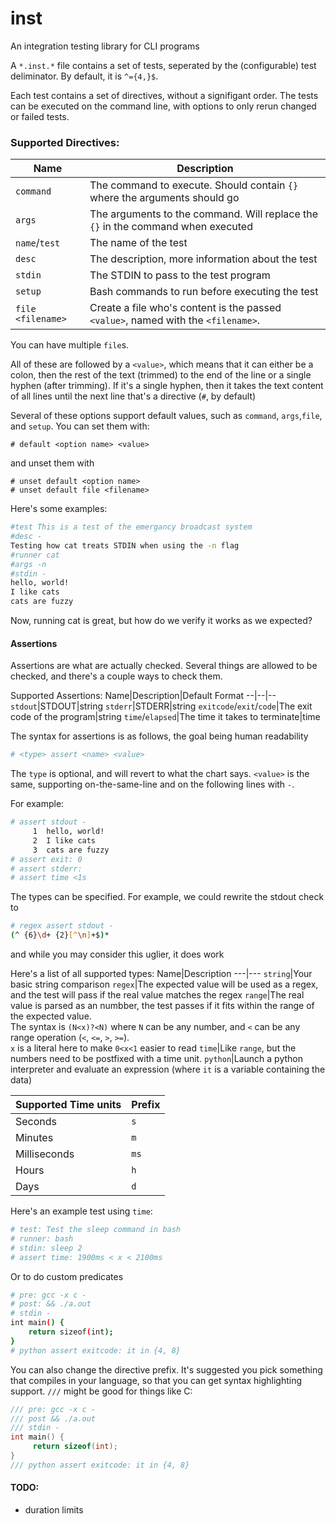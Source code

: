 # inst
An integration testing library for CLI programs

A `*.inst.*` file contains a set of tests, seperated by the (configurable) test deliminator.
By default, it is `^={4,}$`.

Each test contains a set of directives, without a signifigant order. The tests can be executed on the command line, with options to only rerun changed or failed tests.

### Supported Directives:
Name|Description
--|--
`command`| The command to execute. Should contain `{}` where the arguments should go
`args` | The arguments to the command. Will replace the `{}` in the command when executed
`name`/`test` | The name of the test
`desc` | The description, more information about the test
`stdin` | The STDIN to pass to the test program
`setup` | Bash commands to run before executing the test
`file <filename>` | Create a file who's content is the passed `<value>`, named with the `<filename>`.

You can have multiple `file`s.


All of these are followed by a `<value>`, which means that it can either be a colon, then the rest of the text (trimmed) to the end of the line
or a single hyphen (after trimming). If it's a single hyphen, then it takes the text content of all lines
until the next line that's a directive (`#`, by default)

Several of these options support default values, such as `command`, `args`,`file`, and `setup`. You can set them with:

```
# default <option name> <value>
```
and unset them with
```
# unset default <option name>
# unset default file <filename>
```
Here's some examples:
```bash
#test This is a test of the emergancy broadcast system
#desc - 
Testing how cat treats STDIN when using the -n flag
#runner cat
#args -n
#stdin -
hello, world!
I like cats
cats are fuzzy
```
Now, running cat is great, but how do we verify it works as we expected?

#### Assertions
Assertions are what are actually checked. Several things are allowed to be checked, and there's a couple ways to check them.

Supported Assertions:
Name|Description|Default Format
--|--|--
`stdout`|STDOUT|string
`stderr`|STDERR|string
`exitcode`/`exit`/`code`|The exit code of the program|string
`time`/`elapsed`|The time it takes to terminate|time

The syntax for assertions is as follows, the goal being human readability
```bash
# <type> assert <name> <value>
```
The `type` is optional, and will revert to what the chart says. `<value>` is the same, supporting on-the-same-line and on the following lines with `-`.

For example:
```bash
# assert stdout -
     1  hello, world!
     2  I like cats
     3  cats are fuzzy
# assert exit: 0
# assert stderr: 
# assert time <1s
```

The types can be specified. For example, we could rewrite the stdout check to
```bash
# regex assert stdout -
(^ {6}\d+ {2}[^\n]+$)*
```
and while you may consider this uglier, it does work

Here's a list of all supported types:
Name|Description
---|---
`string`|Your basic string comparison
`regex`|The expected value will be used as a regex, and the test will pass if the real value matches the regex
`range`|The real value is parsed as an numbber, the test passes if it fits within the range of the expected value.<br/>The syntax is `(N<x)?<N)` where `N` can be any number, and `<` can be any range operation (`<`, `<=`, `>`, `>=`). <br/>`x` is a literal here to make `0<x<1` easier to read
`time`|Like `range`, but the numbers need to be postfixed with a time unit.
`python`|Launch a python interpreter and evaluate an expression (where `it` is a variable containing the data)

Supported Time units|Prefix
---|---
Seconds|`s`
Minutes|`m`
Milliseconds|`ms`
Hours|`h`
Days|`d`



Here's an example test using `time`:
```bash
# test: Test the sleep command in bash
# runner: bash
# stdin: sleep 2
# assert time: 1900ms < x < 2100ms
```

Or to do custom predicates
```bash
# pre: gcc -x c - 
# post: && ./a.out
# stdin - 
int main() {
    return sizeof(int);
}
# python assert exitcode: it in {4, 8}
```


You can also change the directive prefix. It's suggested you pick something that compiles in your language, so that you can get syntax highlighting support.
`///` might be good for things like C:
```c
/// pre: gcc -x c -
/// post && ./a.out
/// stdin -
int main() {
     return sizeof(int);
}
/// python assert exitcode: it in {4, 8}
```




#### TODO:
- duration limits
